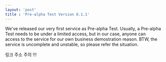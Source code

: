 ```yaml
---
layout: 'post'
title : 'Pre-alpha Test Version 0.1.1'
---
```


We've released our very first service as Pre-alpha Test.
Usually, a Pre-alpha Test needs to be under a limited access, but in our case, anyone can access to the service for our own business demostration reason.
BTW, the service is uncomplete and unstable, so please refer the situation.

링크 주소 주의 !!!
